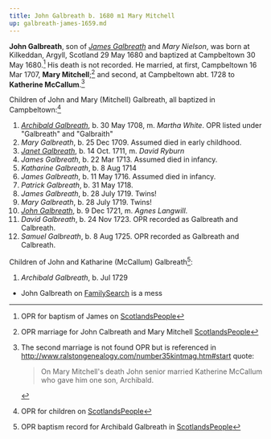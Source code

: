 ```yaml
---
title: John Galbreath b. 1680 m1 Mary Mitchell
up: galbreath-james-1659.md
---
```

**John Galbreath**, son of [*James Galbreath*](galbreath-james-1659.md) and *Mary Nielson*, was born at Kilkeddan, Argyll, Scotland 29 May 1680 and baptized at Campbeltown 30 May 1680.[^birth] His death is not recorded. He married, at first, Campbeltown 16 Mar 1707, **Mary Mitchell**;[^marriage1] and second, at Campbeltown abt. 1728 to **Katherine McCallum**.[^marriage2]

Children of John and Mary (Mitchell) Galbreath, all baptized in Campbeltown:[^children1]

1. [*Archibald Galbreath*](galbreath-archibald-1708.md), b. 30 May 1708, m. *Martha White*. OPR listed under "Galbreath" and "Galbraith"
2. *Mary Galbreath*, b. 25 Dec 1709. Assumed died in early childhood.
3. [*Janet Galbreath*](galbreath-janet-1711.md), b. 14 Oct. 1711, m. *David Ryburn*
4. *James Galbreath*, b. 22 Mar 1713. Assumed died in infancy.
5. *Katharine Galbreath*, b. 8 Aug 1714
6. *James Galbreath*, b. 11 May 1716. Assumed died in infancy.
7. *Patrick Galbreath*, b. 31 May 1718.
8. *James Galbreath*, b. 28 July 1719. Twins!
9. *Mary Galbreath*, b. 28 July 1719. Twins!
10. [*John Galbreath*](galbreath-john-1721.md), b. 9 Dec 1721, m. *Agnes Langwill*.
11. *David Galbreath*, b. 24 Nov 1723. OPR recorded as Galbreath and Calbreath.
12. *Samuel Galbreath*, b. 8 Aug 1725. OPR recorded as Galbreath and Calbreath.

Children of John and Katharine (McCallum) Galbreath[^children2]:

1. *Archibald Galbreath*, b. Jul 1729

[^birth]: OPR for baptism of James on [ScotlandsPeople](https://www.scotlandspeople.gov.uk/record-results?search_type=people&event=%28B%20OR%20C%20OR%20S%29&record_type%5B0%5D=opr_births&church_type=Old%20Parish%20Registers&dl_cat=church&dl_rec=church-births-baptisms&surname=galbreath&surname_so=exact&forename=john&forename_so=starts&from_year=1680&to_year=1680&county=ARGYLL&record=Church%20of%20Scotland%20%28old%20parish%20registers%29%20Roman%20Catholic%20Church%20Other%20churches&rd_real_name%5B0%5D=CAMPBELTOWN%20%28LANDWARD%29%20OR%20CAMPBELTOWN%20%28BURGH%29%20OR%20CAMPBELTOWN&rd_display_name%5B0%5D=CAMPBELTOWN%20%28LANDWARD%29%7CCAMPBELTOWN%20%28BURGH%29%7CCAMPBELTOWN_CAMPBELTOWN&rd_label%5B0%5D=CAMPBELTOWN&rd_name%5B0%5D=CAMPBELTOWN%20%2ALANDWARD%2A%20OR%20CAMPBELTOWN%20%2ABURGH%2A%20OR%20CAMPBELTOWN&sid=86128715)

[^marriage1]: OPR marriage for John Calbreath and Mary Mitchell [ScotlandsPeople](https://www.scotlandspeople.gov.uk/record-results?search_type=people&event=M&record_type%5B0%5D=opr_marriages&church_type=Old%20Parish%20Registers&dl_cat=church&dl_rec=church-banns-marriages&surname=galbreath&surname_so=fuzzy&forename=john&forename_so=starts&sex=M&spouse_name_so=exact&from_year=1707&to_year=1707&record=Church%20of%20Scotland%20%28old%20parish%20registers%29%20Roman%20Catholic%20Church%20Other%20churches&sid=86128716)

[^marriage2]: The second marriage is not found OPR but is referenced in http://www.ralstongenealogy.com/number35kintmag.htm#start quote:
    > On Mary Mitchell's death John senior married 
    > Katherine McCallum who gave him one son, Archibald.

[^children1]: OPR for children on [ScotlandsPeople][1]

[^children2]:  OPR baptism record for Archibald Galbreath in [ScotlandsPeople](https://www.scotlandspeople.gov.uk/record-results?search_type=people&event=%28B%20OR%20C%20OR%20S%29&record_type%5B0%5D=opr_births&church_type=Old%20Parish%20Registers&dl_cat=church&dl_rec=church-births-baptisms&surname=galbreath&surname_so=starts&forename=archibald&forename_so=starts&sex=M&from_year=1729&to_year=1729&parent_names=galbreath&parent_names_so=exact&parent_name_two=McCallum&parent_name_two_so=exact&record=Church%20of%20Scotland%20%28old%20parish%20registers%29%20Roman%20Catholic%20Church%20Other%20churches)

[1]: https://www.scotlandspeople.gov.uk/record-results?search_type=people&event=%28B%20OR%20C%20OR%20S%29&record_type%5B0%5D=opr_births&church_type=Old%20Parish%20Registers&dl_cat=church&dl_rec=church-births-baptisms&surname=galbreath&surname_so=fuzzy&forename_so=starts&from_year=1700&to_year=1730&parent_names=galbreath&parent_names_so=fuzzy&parent_name_two=mitchell&parent_name_two_so=exact&county=ARGYLL&record=Church%20of%20Scotland%20%28old%20parish%20registers%29%20Roman%20Catholic%20Church%20Other%20churches&rd_real_name%5B0%5D=CAMPBELTOWN%20%28LANDWARD%29%20OR%20CAMPBELTOWN%20%28BURGH%29%20OR%20CAMPBELTOWN&rd_display_name%5B0%5D=CAMPBELTOWN%20%28LANDWARD%29%7CCAMPBELTOWN%20%28BURGH%29%7CCAMPBELTOWN_CAMPBELTOWN&rd_label%5B0%5D=CAMPBELTOWN&rd_name%5B0%5D=CAMPBELTOWN%20%2ALANDWARD%2A%20OR%20CAMPBELTOWN%20%2ABURGH%2A%20OR%20CAMPBELTOWN&sort=asc&order=Date&field=year&sid=86134667

- John Galbreath on [FamilySearch](https://www.familysearch.org/tree/person/details/L2PT-L1B) is a mess


